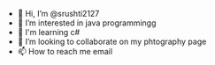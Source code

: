 - 👋 Hi, I’m @srushti2127
- 👀 I’m interested in java programmingg
- 🌱 I'm learning c#
- 💞️ I’m looking to collaborate on my phtography page
- 📫 How to reach me email
  

<!---
srushti2127/srushti2127 is a ✨ special ✨ repository because its `README.md` (this file) appears on your GitHub profile.
You can click the Preview link to take a look at your changes.
--->
